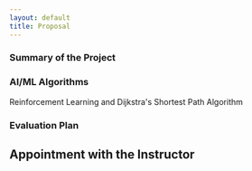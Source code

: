 ```yaml
---
layout: default
title: Proposal
---
```


### Summary of the Project 



### AI/ML Algorithms 
Reinforcement Learning and Dijkstra's Shortest Path Algorithm 

### Evaluation Plan 

## Appointment with the Instructor 
